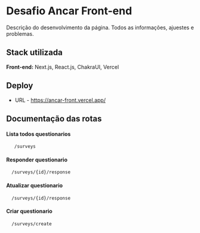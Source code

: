
# Desafio Ancar Front-end
Descrição do desenvolvimento da página. Todos as informações, ajuestes e problemas.



## Stack utilizada



**Front-end:** Next.js, React.js, ChakraUI, Vercel



## Deploy

- URL - https://ancar-front.vercel.app/


## Documentação das rotas

#### Lista todos questionarios

```http
   /surveys
```

#### Responder questionario

```http
  /surveys/{id}/response
```

#### Atualizar questionario

```http
  /surveys/{id}/response
```

#### Criar questionario

```http
  /surveys/create
```
